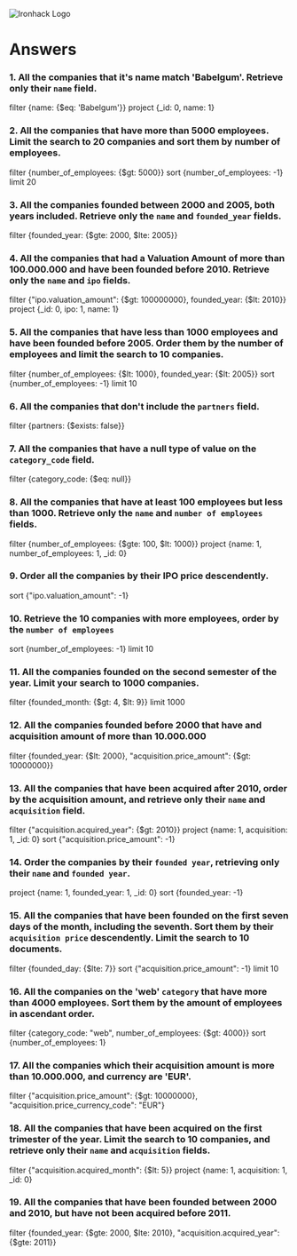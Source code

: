 ![Ironhack Logo](https://i.imgur.com/1QgrNNw.png)

# Answers

### 1. All the companies that it's name match 'Babelgum'. Retrieve only their `name` field.

filter {name: {$eq: 'Babelgum'}}
project {_id: 0, name: 1}

### 2. All the companies that have more than 5000 employees. Limit the search to 20 companies and sort them by **number of employees**.

filter {number_of_employees: {$gt: 5000}}
sort {number_of_employees: -1}
limit 20

### 3. All the companies founded between 2000 and 2005, both years included. Retrieve only the `name` and `founded_year` fields.

filter {founded_year: {$gte: 2000, $lte: 2005}}

### 4. All the companies that had a Valuation Amount of more than 100.000.000 and have been founded before 2010. Retrieve only the `name` and `ipo` fields.

filter {"ipo.valuation_amount": {$gt: 100000000}, founded_year: {$lt: 2010}}
project {_id: 0, ipo: 1, name: 1}

### 5. All the companies that have less than 1000 employees and have been founded before 2005. Order them by the number of employees and limit the search to 10 companies.

filter {number_of_employees: {$lt: 1000}, founded_year: {$lt: 2005}}
sort {number_of_employees: -1}
limit 10

### 6. All the companies that don't include the `partners` field.

filter {partners: {$exists: false}}

### 7. All the companies that have a null type of value on the `category_code` field.

filter {category_code: {$eq: null}}

### 8. All the companies that have at least 100 employees but less than 1000. Retrieve only the `name` and `number of employees` fields.

filter {number_of_employees: {$gte: 100, $lt: 1000}}
project {name: 1, number_of_employees: 1, _id: 0}

### 9. Order all the companies by their IPO price descendently.

sort {"ipo.valuation_amount": -1}

### 10. Retrieve the 10 companies with more employees, order by the `number of employees`

sort {number_of_employees: -1}
limit 10

### 11. All the companies founded on the second semester of the year. Limit your search to 1000 companies.

filter {founded_month: {$gt: 4, $lt: 9}}
limit 1000

### 12. All the companies founded before 2000 that have and acquisition amount of more than 10.000.000

filter {founded_year: {$lt: 2000}, "acquisition.price_amount": {$gt: 10000000}}

### 13. All the companies that have been acquired after 2010, order by the acquisition amount, and retrieve only their `name` and `acquisition` field.

filter {"acquisition.acquired_year": {$gt: 2010}}
project {name: 1, acquisition: 1, _id: 0}
sort {"acquisition.price_amount": -1}

### 14. Order the companies by their `founded year`, retrieving only their `name` and `founded year`.

project {name: 1, founded_year: 1, _id: 0}
sort {founded_year: -1}

### 15. All the companies that have been founded on the first seven days of the month, including the seventh. Sort them by their `acquisition price` descendently. Limit the search to 10 documents.

filter {founded_day: {$lte: 7}}
sort {"acquisition.price_amount": -1}
limit 10

### 16. All the companies on the 'web' `category` that have more than 4000 employees. Sort them by the amount of employees in ascendant order.

filter {category_code: "web", number_of_employees: {$gt: 4000}}
sort {number_of_employees: 1}

### 17. All the companies which their acquisition amount is more than 10.000.000, and currency are 'EUR'.

filter {"acquisition.price_amount": {$gt: 10000000}, "acquisition.price_currency_code": "EUR"}

### 18. All the companies that have been acquired on the first trimester of the year. Limit the search to 10 companies, and retrieve only their `name` and `acquisition` fields.

filter {"acquisition.acquired_month": {$lt: 5}}
project {name: 1, acquisition: 1, _id: 0}

### 19. All the companies that have been founded between 2000 and 2010, but have not been acquired before 2011.

filter {founded_year: {$gte: 2000, $lte: 2010}, "acquisition.acquired_year": {$gte: 2011}}

